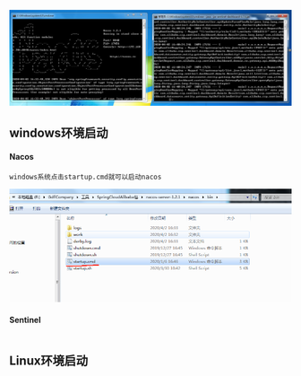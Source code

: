 ![img](/static/image/微信截图_20200402164147.png)

## windows环境启动

#### Nacos

```
windows系统点击startup.cmd就可以启动nacos
```

![img](/static/image/微信截图_20200402164441.png)

#### Sentinel

```

```
## Linux环境启动



